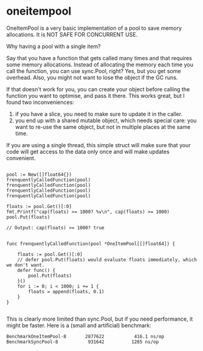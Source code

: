 # oneitempool

OneItemPool is a very basic implementation of a pool to save memory allocations.
It is NOT SAFE FOR CONCURRENT USE.

Why having a pool with a single item?

Say that you have a function that gets called many times and
that requires some memory allocations.
Instead of allocating the memory each time you call the function,
you can use sync.Pool, right?
Yes, but you get some overhead. Also, you might not want to
lose the object if the GC runs.

If that doesn't work for you, you can create your object
before calling the function you want to optimise,
and pass it there.
This works great, but I found two inconveniences:
 1. if you have a slice, you need to make sure to update it in the caller.
 2. you end up with a shared mutable object, which needs special care:
    you want to re-use the same object, but not in multiple places at the same time.

If you are using a single thread,
this simple struct will make sure that your code will get access to the data only once
and will make updates convenient.

```

pool := New([]float64{})
frenquentlyCalledFunction(pool)
frenquentlyCalledFunction(pool)
frenquentlyCalledFunction(pool)
frenquentlyCalledFunction(pool)

floats := pool.Get()[:0]
fmt.Printf("cap(floats) >= 1000? %v\n", cap(floats) >= 1000)
pool.Put(floats)

// Output: cap(floats) >= 1000? true


func frenquentlyCalledFunction(pool *OneItemPool[[]float64]) {

	floats := pool.Get()[:0]
	// defer pool.Put(floats) would evaluate floats immediately, which we don't want.
	defer func() {
		pool.Put(floats)
	}()
	for i := 0; i < 1000; i += 1 {
		floats = append(floats, 0.1)
	}
}


```


This is clearly more limited than sync.Pool, but if you need performance, it might be faster.
Here is a (small and artificial) benchmark:

```
BenchmarkOneItemPool-8   	 2877622	       416.1 ns/op
BenchmarkSyncPool-8      	  931642	      1285 ns/op
```


